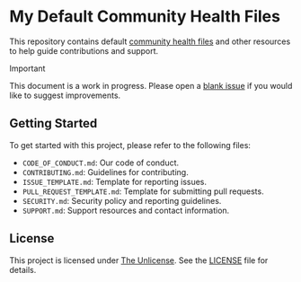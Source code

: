 # My Default Community Health Files

This repository contains default [community health files](https://docs.github.com/en/communities/setting-up-your-project-for-healthy-contributions/creating-a-default-community-health-file) and other resources to help guide contributions and support.

> [!IMPORTANT]
> This document is a work in progress. Please open a [blank issue](../issues/new) if you would like to suggest improvements.

## Getting Started

To get started with this project, please refer to the following files:

- `CODE_OF_CONDUCT.md`: Our code of conduct.
- `CONTRIBUTING.md`: Guidelines for contributing.
- `ISSUE_TEMPLATE.md`: Template for reporting issues.
- `PULL_REQUEST_TEMPLATE.md`: Template for submitting pull requests.
- `SECURITY.md`: Security policy and reporting guidelines.
- `SUPPORT.md`: Support resources and contact information.

## License

This project is licensed under [The Unlicense](https://unlicense.org/). See the [LICENSE](LICENSE) file for details.
